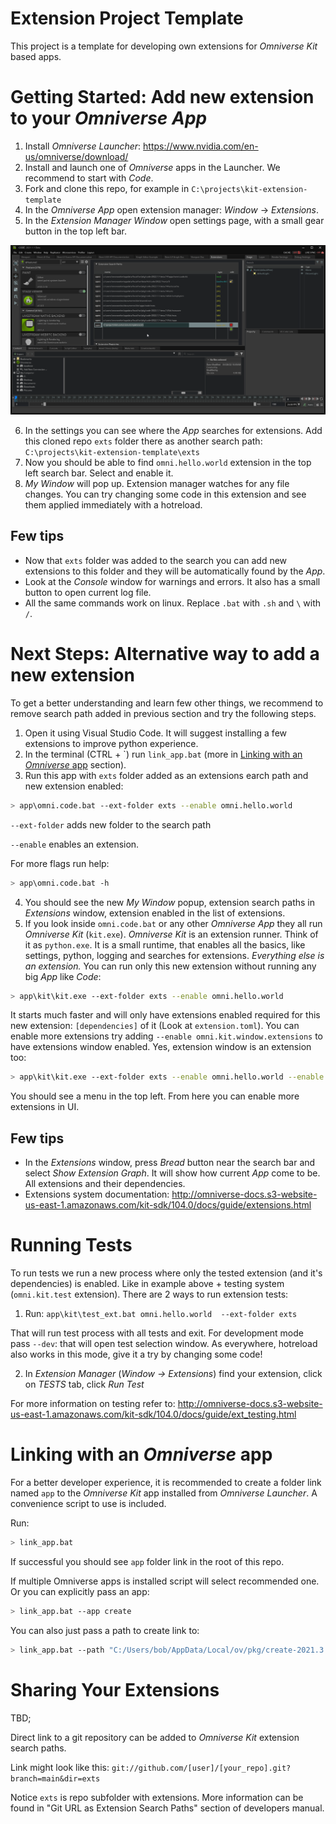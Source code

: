 # Extension Project Template

This project is a template for developing own extensions for *Omniverse Kit* based apps.

# Getting Started: Add new extension to your *Omniverse App*

1. Install *Omniverse Launcher*: https://www.nvidia.com/en-us/omniverse/download/
2. Install and launch one of *Omniverse* apps in the Launcher. We recommend to start with *Code*.
3. Fork and clone this repo, for example in `C:\projects\kit-extension-template`
4. In the *Omniverse App* open extension manager: *Window* &rarr; *Extensions*.
5. In the *Extension Manager Window* open settings page, with a small gear button in the top left bar.

![Extension Manager Window](/images/add-ext-search-path.png)

6. In the settings you can see where the *App* searches for extensions. Add this cloned repo `exts` folder there as another search path: `C:\projects\kit-extension-template\exts`
7. Now you should be able to find `omni.hello.world` extension in the top left search bar. Select and enable it.
8. *My Window* will pop up. Extension manager watches for any file changes. You can try changing some code in this extension and see them applied immediately with a hotreload.

## Few tips

* Now that `exts` folder was added to the search you can add new extensions to this folder and they will be automatically found by the *App*.
* Look at the *Console* window for warnings and errors. It also has a small button to open current log file.
* All the same commands work on linux. Replace `.bat` with `.sh` and `\` with `/`.

# Next Steps: Alternative way to add a new extension

To get a better understanding and learn few other things, we recommend to remove search path added in previous section and try the following steps.

1. Open it using Visual Studio Code. It will suggest installing a few extensions to improve python experience.
2. In the terminal (CTRL + \`) run `link_app.bat` (more in [Linking with an *Omniverse* app](#linking-with-an-omniverse-app) section).
3. Run this app with `exts` folder added as an extensions earch path and new extension enabled:

```bash
> app\omni.code.bat --ext-folder exts --enable omni.hello.world
```

`--ext-folder` adds new folder to the search path

`--enable` enables an extension.

For more flags run help:

```bash
> app\omni.code.bat -h
```

4. You should see the new *My Window* popup, extension search paths in *Extensions* window, extension enabled in the list of extensions.
5. If you look inside `omni.code.bat` or any other *Omniverse App* they all run *Omniverse Kit* (`kit.exe`). *Omniverse Kit* is an extension runner. Think of it as `python.exe`. It is a small runtime, that enables all the basics, like settings, python, logging and searches for extensions. *Everything else is an extension.* You can run only this new extension without running any big *App* like *Code*:


```bash
> app\kit\kit.exe --ext-folder exts --enable omni.hello.world
```

It starts much faster and will only have extensions enabled required for this new extension: `[dependencies]` of it (Look at `extension.toml`). You can enable more extensions try adding `--enable omni.kit.window.extensions` to have extensions window enabled. Yes, extension window is an extension too:


```bash
> app\kit\kit.exe --ext-folder exts --enable omni.hello.world --enable omni.kit.window.extensions
```

You should see a menu in the top left. From here you can enable more extensions in UI. 

## Few tips

* In the *Extensions* window, press *Bread* button near the search bar and select *Show Extension Graph*. It will show how current *App* come to be. All extensions and their dependencies.
* Extensions system documentation: http://omniverse-docs.s3-website-us-east-1.amazonaws.com/kit-sdk/104.0/docs/guide/extensions.html

# Running Tests

To run tests we run a new process where only the tested extension (and it's dependencies) is enabled. Like in example above + testing system (`omni.kit.test` extension). There are 2 ways to run extension tests:

1. Run: `app\kit\test_ext.bat omni.hello.world  --ext-folder exts`

That will run test process with all tests and exit. For development mode pass `--dev`: that will open test selection window. As everywhere, hotreload also works in this mode, give it a try by changing some code!

2. In *Extension Manager* (*Window &rarr; Extensions*) find your extension, click on *TESTS* tab, click *Run Test*

For more information on testing refer to: http://omniverse-docs.s3-website-us-east-1.amazonaws.com/kit-sdk/104.0/docs/guide/ext_testing.html


# Linking with an *Omniverse* app

For a better developer experience, it is recommended to create a folder link named `app` to the *Omniverse Kit* app installed from *Omniverse Launcher*. A convenience script to use is included.

Run:

```bash
> link_app.bat
```

If successful you should see `app` folder link in the root of this repo.

If multiple Omniverse apps is installed script will select recommended one. Or you can explicitly pass an app:

```bash
> link_app.bat --app create
```

You can also just pass a path to create link to:

```bash
> link_app.bat --path "C:/Users/bob/AppData/Local/ov/pkg/create-2021.3.4"
```

# Sharing Your Extensions

TBD;

Direct link to a git repository can be added to *Omniverse Kit* extension search paths. 

Link might look like this: `git://github.com/[user]/[your_repo].git?branch=main&dir=exts`

Notice `exts` is repo subfolder with extensions. More information can be found in "Git URL as Extension Search Paths" section of developers manual.
